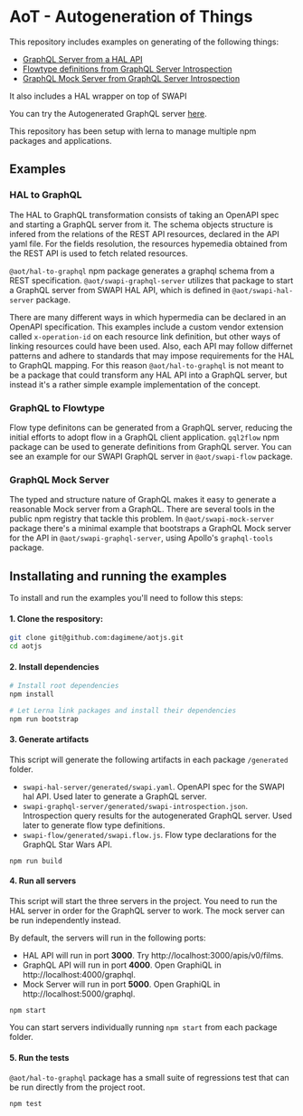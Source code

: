 # AoT - Autogeneration of Things
This repository includes examples on generating of the following things:

- [GraphQL Server from a HAL API](#hal-to-graphql)
- [Flowtype definitions from GraphQL Server Introspection](#graphql-to-flowtype)
- [GraphQL Mock Server from GraphQL Server Introspection](#graphql-mock-server)

It also includes a HAL wrapper on top of SWAPI

You can try the Autogenerated GraphQL server [here](https://dagimene.github.io/aotjs/docs/graphiql.html).

This repository has been setup with lerna to manage multiple npm packages and applications.

## Examples

### HAL to GraphQL

The HAL to GraphQL transformation consists of taking an OpenAPI spec and starting a GraphQL server from it.
The schema objects structure is infered from the relations of the REST API resources, declared in the API yaml file.
For the fields resolution, the resources hypemedia obtained from the REST API is used to fetch related resources.

`@aot/hal-to-graphql` npm package generates a graphql schema from a REST specification.
`@aot/swapi-graphql-server` utilizes that package to start a GraphQL server from SWAPI HAL API, which is defined in
`@aot/swapi-hal-server` package.

There are many different ways in which hypermedia can be declared in an OpenAPI specification. This examples
include a custom vendor extension called `x-operation-id` on each resource link definition, but other ways of linking
resources could have been used. Also, each API may follow differnet patterns and adhere to standards that may impose
requirements for the HAL to GraphQL mapping. For this reason `@aot/hal-to-graphql` is not meant to be a package that could
transform any HAL API into a GraphQL server, but instead it's a rather simple example implementation of the concept.

### GraphQL to Flowtype

Flow type definitons can be generated from a GraphQL server, reducing the initial efforts to adopt flow in a GraphQL
client application. `gql2flow` npm package can be used to generate definitions from GraphQL server. You can see an example
for our SWAPI GraphQL server in `@aot/swapi-flow` package.

### GraphQL Mock Server

The typed and structure nature of GraphQL makes it easy to generate a reasonable Mock server from a GraphQL. There are
several tools in the public npm registry that tackle this problem. In `@aot/swapi-mock-server` package there's a minimal
example that bootstraps a GraphQL Mock server for the API in `@aot/swapi-graphql-server`, using Apollo's `graphql-tools`
package.


## Installating and running the examples

To install and run the examples you'll need to follow this steps:

#### 1. Clone the respository:
```bash
git clone git@github.com:dagimene/aotjs.git
cd aotjs
```

#### 2. Install dependencies
```bash
# Install root dependencies
npm install

# Let Lerna link packages and install their dependencies
npm run bootstrap
```

#### 3. Generate artifacts

This script will generate the following artifacts in each package `/generated` folder.
-  `swapi-hal-server/generated/swapi.yaml`. OpenAPI spec for the SWAPI hal API. Used later to generate a GraphQL server.
-  `swapi-graphql-server/generated/swapi-introspection.json`. Introspection query results for the autogenerated GraphQL server. Used later to generate flow type definitions.
-  `swapi-flow/generated/swapi.flow.js`. Flow type declarations for the GraphQL Star Wars API.

```
npm run build
```

#### 4. Run all servers

This script will start the three servers in the project. You need to run the HAL server in order for the GraphQL server to work. The mock server can be run independently instead.

By default, the servers will run in the following ports:

- HAL API will run in port **3000**. Try http://localhost:3000/apis/v0/films.
- GraphQL API will run in port **4000**. Open GraphiQL in http://localhost:4000/graphql.
- Mock Server will run in port **5000**. Open GraphiQL in http://localhost:5000/graphql.

```
npm start
```

You can start servers individually running `npm start` from each package folder.

#### 5. Run the tests

`@aot/hal-to-graphql` package has a small suite of regressions test that can be run directly from the project root.

```
npm test
```
